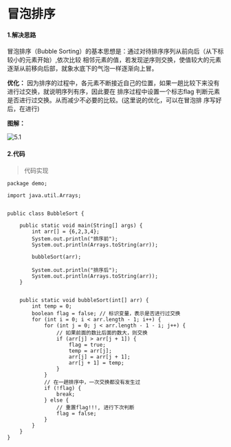 # 冒泡排序

#### 1.解决思路

冒泡排序（Bubble Sorting）的基本思想是：通过对待排序序列从前向后（从下标较小的元素开始）,依次比较
相邻元素的值，若发现逆序则交换，使值较大的元素逐渐从前移向后部，就象水底下的气泡一样逐渐向上冒。

**优化：**
因为排序的过程中，各元素不断接近自己的位置，如果一趟比较下来没有进行过交换，就说明序列有序，因此要在
排序过程中设置一个标志flag 判断元素是否进行过交换。从而减少不必要的比较。(这里说的优化，可以在冒泡排
序写好后，在进行)



**图解：**

![5.1](https://raw.githubusercontent.com/SkipTheChat/-algorithm/master/assets/5.1.png)



#### 2.代码

> 代码实现

```
package demo;

import java.util.Arrays;


public class BubbleSort {

    public static void main(String[] args) {
		int arr[] = {6,2,3,4};
		System.out.println("排序前");
		System.out.println(Arrays.toString(arr));

        bubbleSort(arr);

        System.out.println("排序后");
        System.out.println(Arrays.toString(arr));
    }


    public static void bubbleSort(int[] arr) {
        int temp = 0;
        boolean flag = false; // 标识变量，表示是否进行过交换
        for (int i = 0; i < arr.length - 1; i++) {
            for (int j = 0; j < arr.length - 1 - i; j++) {
                // 如果前面的数比后面的数大，则交换
                if (arr[j] > arr[j + 1]) {
                    flag = true;
                    temp = arr[j];
                    arr[j] = arr[j + 1];
                    arr[j + 1] = temp;
                }
            }
            // 在一趟排序中，一次交换都没有发生过
            if (!flag) {
                break;
            } else {
                // 重置flag!!!, 进行下次判断
                flag = false;
            }
        }
    }
}
```

